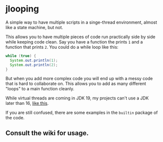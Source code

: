 # jlooping
A simple way to have multiple scripts in a singe-thread environment, almost like a state machine, but not.

This allows you to have multiple pieces of code run practically side by side while keeping code clean. Say you have a function the prints `1` and a function that prints `2`. You could do a while loop like this:
```java
while (true) {
  System.out.println(1);
  System.out.println(2);
}
```
But when you add more complex code you will end up with a messy code that is hard to collaborate on. This allows you to add as many different "loops" to a main function cleanly.

While virtual threads are coming in JDK 19, my projects can't use a JDK later than 16, [like this](https://github.com/XaverianTeamRobotics/FtcRobotController).

If you are still confused, there are some examples in the `builtin` package of the code.

## Consult the wiki for usage.
